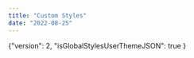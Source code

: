 ```yaml
---
title: "Custom Styles"
date: "2022-08-25"
---
```


{"version": 2, "isGlobalStylesUserThemeJSON": true }
